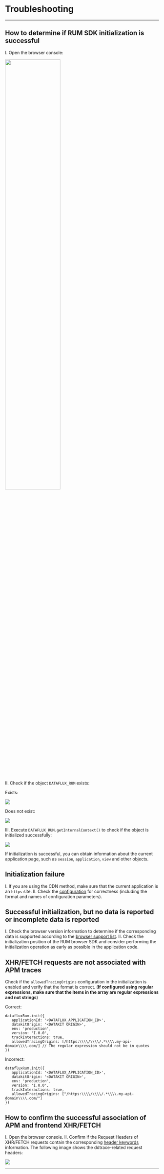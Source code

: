 # Troubleshooting
---

## How to determine if RUM SDK initialization is successful

I. Open the browser console:

<img src="../../img/dev-tools.jpg" width="60%" >

II. Check if the object `DATAFLUX_RUM` exists:

Exists:

![](../img/console.jpg)

Does not exist:

![](../img/console-II.jpg)

III. Execute `DATAFLUX_RUM.getInternalContext()` to check if the object is initialized successfully:

![](../img/console-I.jpg)

If initialization is successful, you can obtain information about the current application page, such as `session`, `application`, `view` and other objects.

## Initialization failure

I. If you are using the CDN method, make sure that the current application is an `https` site.
II. Check the [configuration](app-access.md#config) for correctness (including the format and names of configuration parameters).

## Successful initialization, but no data is reported or incomplete data is reported

I. Check the browser version information to determine if the corresponding data is supported according to the [browser support list](browser-support.md).
II. Check the initialization position of the RUM browser SDK and consider performing the initialization operation as early as possible in the application code.

## XHR/FETCH requests are not associated with APM traces

Check if the `allowedTracingOrigins` configuration in the initialization is enabled and verify that the format is correct. (**If configured using regular expressions, make sure that the items in the array are regular expressions and not strings**)

Correct:

```
datafluxRum.init({
   applicationId: '<DATAFLUX_APPLICATION_ID>',
   datakitOrigin: '<DATAKIT ORIGIN>',
   env: 'production',
   version: 'I.0.0',
   trackInteractions: true,
   allowedTracingOrigins: [/https:\\\\/\\\\/.*\\\\.my-api-domain\\\\.com/] // The regular expression should not be in quotes
})

```

Incorrect:

```
datafluxRum.init({
   applicationId: '<DATAFLUX_APPLICATION_ID>',
   datakitOrigin: '<DATAKIT ORIGIN>',
   env: 'production',
   version: 'I.0.0',
   trackInteractions: true,
   allowedTracingOrigins: ["/https:\\\\/\\\\/.*\\\\.my-api-domain\\\\.com/"]
})

```

## How to confirm the successful association of APM and frontend XHR/FETCH

I. Open the browser console.
II. Confirm if the Request Headers of XHR/FETCH requests contain the corresponding [header keywords](https://www.notion.so/application-performance-monitoring/collection/connect-web-app.md) information. The following image shows the ddtrace-related request headers:

![](../img/console-4.jpg)

---